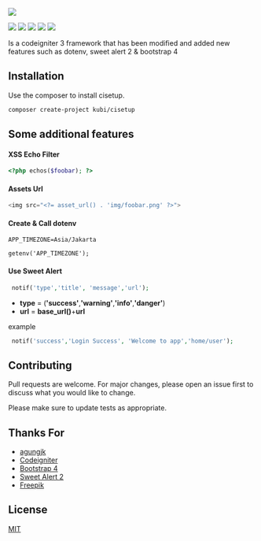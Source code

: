
![](https://github.com/kubi-codes/cisetup/blob/master/assets/img/kubicode_logo.png)


![](https://img.shields.io/github/stars/kubi-codes/cisetup) ![](https://img.shields.io/github/forks/kubi-codes/cisetup) ![](https://img.shields.io/github/tag/kubi-codes/cisetup) ![](https://img.shields.io/github/release/kubi-codes/cisetup) ![](https://img.shields.io/github/issues/pandaokubi-codes/cisetup)

Is a codeigniter 3 framework that has been modified and added new features such as dotenv, sweet alert 2 & bootstrap 4

## Installation

Use the composer to install cisetup.

```bash
composer create-project kubi/cisetup
```
## Some additional features

#### XSS Echo Filter
```php
<?php echos($foobar); ?>
```

#### Assets Url
```php
<img src="<?= asset_url() . 'img/foobar.png' ?>">
```

#### Create & Call dotenv

```dotenv
APP_TIMEZONE=Asia/Jakarta
```
```dotenv
getenv('APP_TIMEZONE');
```

#### Use Sweet Alert

```php
 notif('type','title', 'message','url');    
```
* **type** = (**'success'**,**'warning'**,**'info'**,**'danger'**)
* **url** = **base_url()**+**url**

example
```php
 notif('success','Login Success', 'Welcome to app','home/user');    
```

## Contributing
Pull requests are welcome. For major changes, please open an issue first to discuss what you would like to change.

Please make sure to update tests as appropriate.

## Thanks For
* [agungjk](https://github.com/agungjk/phpdotenv-for-codeigniter)
* [Codeigniter](https://github.com/bcit-ci/CodeIgniter)
* [Bootstrap 4](https://github.com/twbs/bootstrap)
* [Sweet Alert 2](https://github.com/sweetalert2/sweetalert2)
* [Freepik](https://image.freepik.com/free-vector/error-404-concept-landing-page_23-2148249256.jpg)

## License
[MIT](https://choosealicense.com/licenses/mit/)
